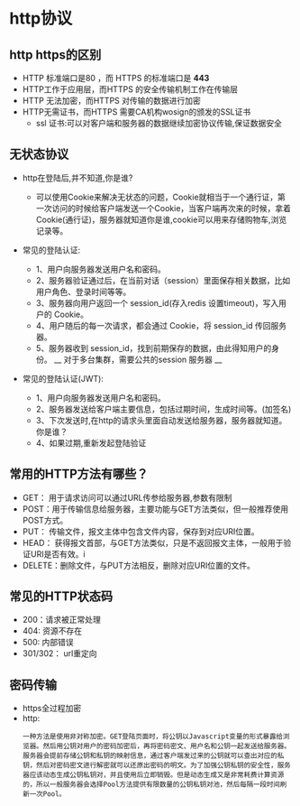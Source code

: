 # http协议
## http https的区别
* HTTP 标准端口是80 ，而 HTTPS 的标准端口是 __443__
* HTTP工作于应用层，而HTTPS 的安全传输机制工作在传输层
* HTTP 无法加密，而HTTPS 对传输的数据进行加密
* HTTP无需证书，而HTTPS 需要CA机构wosign的颁发的SSL证书
    * ssl 证书:可以对客户端和服务器的数据继续加密协议传输,保证数据安全
## 无状态协议
* http在登陆后,并不知道,你是谁?
    * 可以使用Cookie来解决无状态的问题，Cookie就相当于一个通行证，第一次访问的时候给客户端发送一个Cookie，当客户端再次来的时候，拿着Cookie(通行证)，服务器就知道你是谁,cookie可以用来存储购物车,浏览记录等。
* 常见的登陆认证:
    * 1、用户向服务器发送用户名和密码。
    * 2、服务器验证通过后，在当前对话（session）里面保存相关数据，比如用户角色、登录时间等等。
    * 3、服务器向用户返回一个 session_id(存入redis 设置timeout)，写入用户的 Cookie。
    * 4、用户随后的每一次请求，都会通过 Cookie，将 session_id 传回服务器。
    * 5、服务器收到 session_id，找到前期保存的数据，由此得知用户的身份。
    __ 对于多台集群，需要公共的session 服务器 __

* 常见的登陆认证(JWT):
    * 1、用户向服务器发送用户名和密码。
    * 2、服务器发送给客户端主要信息，包括过期时间，生成时间等。(加签名)
    * 3、下次发送时,在http的请求头里面自动发送给服务器，服务器就知道。你是谁？
    * 4、如果过期,重新发起登陆验证

## 常用的HTTP方法有哪些？
* GET： 用于请求访问可以通过URL传参给服务器,参数有限制
* POST：用于传输信息给服务器，主要功能与GET方法类似，但一般推荐使用POST方式。
* PUT： 传输文件，报文主体中包含文件内容，保存到对应URI位置。
* HEAD： 获得报文首部，与GET方法类似，只是不返回报文主体，一般用于验证URI是否有效。i
* DELETE：删除文件，与PUT方法相反，删除对应URI位置的文件。

## 常见的HTTP状态码
* 200：请求被正常处理
* 404: 资源不存在
* 500: 内部错误
* 301/302： url重定向

## 密码传输
* https全过程加密
* http:
    ```
    一种方法是使用非对称加密。GET登陆页面时，将公钥以Javascript变量的形式暴露给浏览器。然后用公钥对用户的密码加密后，再将密码密文、用户名和公钥一起发送给服务器。服务器会提前存储公钥和私钥的映射信息，通过客户端发过来的公钥就可以查出对应的私钥，然后对密码密文进行解密就可以还原出密码的明文。为了加强公钥私钥的安全性，服务器应该动态生成公钥私钥对，并且使用后立即销毁。但是动态生成又是非常耗费计算资源的，所以一般服务器会选择Pool方法提供有限数量的公钥私钥对池，然后每隔一段时间刷新一次Pool。
    ```

